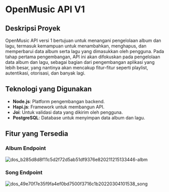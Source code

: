 # OpenMusic API V1

## Deskripsi Proyek
OpenMusic API versi 1 bertujuan untuk menangani pengelolaan album dan lagu, termasuk kemampuan untuk menambahkan, menghapus, dan memperbarui data album serta lagu yang dimasukkan oleh pengguna. Pada tahap pertama pengembangan, API ini akan difokuskan pada pengelolaan data album dan lagu, sebagai bagian dari pengembangan aplikasi yang lebih besar, yang nantinya akan mencakup fitur-fitur seperti playlist, autentikasi, otorisasi, dan banyak lagi.

## Teknologi yang Digunakan
- **Node.js**: Platform pengembangan backend.
- **Hapi.js**: Framework untuk membangun API.
- **Joi**: Untuk validasi data yang dikirim oleh pengguna.
- **PostgreSQL**: Database untuk menyimpan data album dan lagu.

## Fitur yang Tersedia
### Album Endpoint
![dos_b285d8d8f11c5d2f72d5ab51df9376e820211215133446-albm](https://github.com/user-attachments/assets/65f7e29c-e5bb-440c-9fc3-183d94d03a6c)
### Song Endpoint
![dos_49e70f7e35f9fa4ef0bd7500f3716c1b20220304101538_song](https://github.com/user-attachments/assets/6cc0c053-ce8c-42c3-9ed8-b5030cf8bedd)